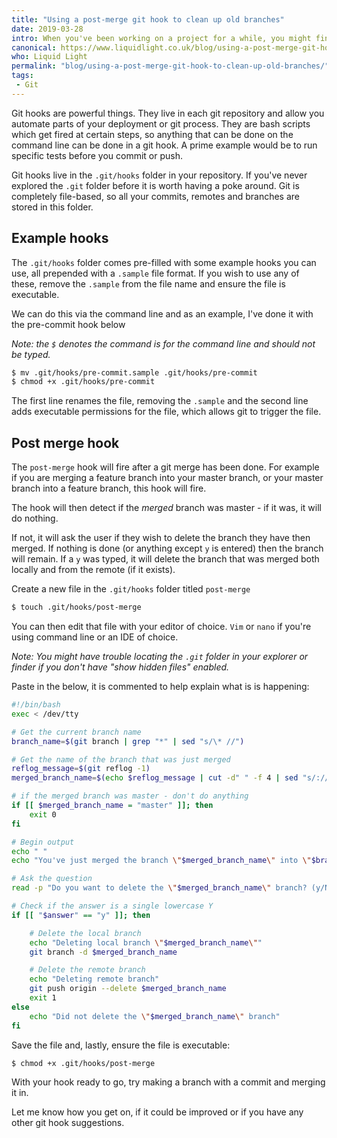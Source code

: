 ```yaml
---
title: "Using a post-merge git hook to clean up old branches"
date: 2019-03-28
intro: When you've been working on a project for a while, you might find you have a few stale branches hanging around. At Liquid Light we have a git hook which tidies up after a merge
canonical: https://www.liquidlight.co.uk/blog/using-a-post-merge-git-hook-to-clean-up-old-branches/
who: Liquid Light
permalink: "blog/using-a-post-merge-git-hook-to-clean-up-old-branches/"
tags:
 - Git
---
```


Git hooks are powerful things. They live in each git repository and allow you automate parts of your deployment or git process. They are bash scripts which get fired at certain steps, so anything that can be done on the command line can be done in a git hook. A prime example would be to run specific tests before you commit or push.

Git hooks live in the `.git/hooks` folder in your repository. If you've never explored the `.git` folder before it is worth having a poke around. Git is completely file-based, so all your commits, remotes and branches are stored in this folder.

## Example hooks

The `.git/hooks` folder comes pre-filled with some example hooks you can use, all prepended with a `.sample` file format. If you wish to use any of these, remove the `.sample` from the file name and ensure the file is executable.

We can do this via the command line and as an example, I've done it with the pre-commit hook below

_Note: the `$` denotes the command is for the command line and should not be typed._

```bash
$ mv .git/hooks/pre-commit.sample .git/hooks/pre-commit
$ chmod +x .git/hooks/pre-commit
```

The first line renames the file, removing the `.sample` and the second line adds executable permissions for the file, which allows git to trigger the file.

## Post merge hook

The `post-merge` hook will fire after a git merge has been done. For example if you are merging a feature branch into your master branch, or your master branch into a feature branch, this hook will fire.

The hook will then detect if the _merged_ branch was master - if it was, it will do nothing.

If not, it will ask the user if they wish to delete the branch they have then merged. If nothing is done (or anything except `y` is entered) then the branch will remain. If a `y` was typed, it will delete the branch that was merged both locally and from the remote (if it exists).

Create a new file in the `.git/hooks` folder titled `post-merge`

```bash
$ touch .git/hooks/post-merge
```

You can then edit that file with your editor of choice. `Vim` or `nano` if you're using command line or an IDE of choice.

_Note: You might have trouble locating the `.git` folder in your explorer or finder if you don't have "show hidden files" enabled._

Paste in the below, it is commented to help explain what is is happening:

```bash
#!/bin/bash
exec < /dev/tty

# Get the current branch name
branch_name=$(git branch | grep "*" | sed "s/\* //")

# Get the name of the branch that was just merged
reflog_message=$(git reflog -1)
merged_branch_name=$(echo $reflog_message | cut -d" " -f 4 | sed "s/://")

# if the merged branch was master - don't do anything
if [[ $merged_branch_name = "master" ]]; then
	exit 0
fi

# Begin output
echo " "
echo "You've just merged the branch \"$merged_branch_name\" into \"$branch_name\". "

# Ask the question
read -p "Do you want to delete the \"$merged_branch_name\" branch? (y/N) " answer

# Check if the answer is a single lowercase Y
if [[ "$answer" == "y" ]]; then

	# Delete the local branch
	echo "Deleting local branch \"$merged_branch_name\""
	git branch -d $merged_branch_name

	# Delete the remote branch
	echo "Deleting remote branch"
	git push origin --delete $merged_branch_name
	exit 1
else
	echo "Did not delete the \"$merged_branch_name\" branch"
fi
```

Save the file and, lastly, ensure the file is executable:

```bash
$ chmod +x .git/hooks/post-merge
```

With your hook ready to go, try making a branch with a commit and merging it in.

Let me know how you get on, if it could be improved or if you have any other git hook suggestions.
